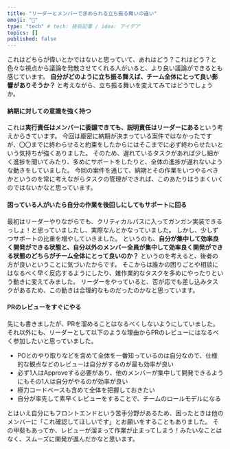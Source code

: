 ```yaml
---
title: "リーダーとメンバーで求められる立ち振る舞いの違い"
emoji: "🙆"
type: "tech" # tech: 技術記事 / idea: アイデア
topics: []
published: false
---
```


これはどちらが偉いとかではないと思っていて、あれはどう？これはどう？と色々な視点から議論を発散させてくれる人がいると、より良い議論ができるとも感じています。
**自分がどのように立ち振る舞えば、チーム全体にとって良い影響がありそうか？** と考えながら、立ち振る舞いを変えてみてはどうでしょうか。

#### 納期に対しての意識を強く持つ

これは**実行責任はメンバーに委譲できても、説明責任はリーダーにある**という考えからきています。
今回は厳密に納期が決まっている案件ではなかったですが、〇〇までに終わらせると約束をしたからにはそこまでに必ず終わらせたいという気持ちが強くありました。
そのため、遅れているタスクがあれば少し細かく進捗を聞いてみたり、多めにサポートをしたりと、全体の進捗が遅れないような動きをしていました。
今回の案件を通じて、納期とその作業をいつやるべきかというのを常に考えながらタスクの管理ができれば、このあたりはうまくいくのではないかなと思っています。

#### 困っている人がいたら自分の作業を後回しにしてもサポートに回る

最初はリーダーやりながらでも、クリティカルパスに入ってガンガン実装できるっしょ！と思っていましたし、実際なんとかなっていました。
しかし、少しずつサポートの比重を増やしていきました。
というのも、**自分が集中して効率良く開発ができる状態と、自分以外のメンバー全員が集中して効率良く開発ができる状態のどちらがチーム全体にとって良いのか？** というのを考えると、後者の方が良いということに気づいたからです。
そこからは誰かの困りごとや相談にはなるべく早く反応するようにしたり、雑作業的なタスクを多めにやったりという動きに変えてみました。
リーダーをやっていると、否が応でも差し込みタスクがあるため、この動きは合理的なものだったのかなと思っています。

#### PRのレビューをすぐにやる

先にも書きましたが、PRを溜めることはなるべくしないようにしていました。
それ以外にも、リーダーとして以下のような理由からPRのレビューにはなるべく参加したいと思っていました。

- POとのやり取りなどを含めて全体を一番知っているのは自分なので、仕様的な観点などのレビューは自分がするのが最も効率が良い
- 必ず1人はApproveする必要があり、他のメンバーが集中して開発できるようにもその1人は自分がやるのが効率が良い
- 極力コードベースも含めて全体を把握しておきたい
- 自分が率先して素早くレビューをすることで、チームのロールモデルになる

とはいえ自分にもフロントエンドという苦手分野があるため、困ったときは他のメンバーに「これ確認してほしいです」とお願いをすることもありました。
その甲斐もあってか、レビューが溜まって作業が止まってしまう！みたいなことはなく、スムーズに開発が進んだかなと思います。
